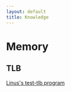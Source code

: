 ```yaml
---
layout: default
title: Knowledge
---
```

# Memory
## TLB
[Linus's test-tlb program](https://github.com/torvalds/test-tlb)

